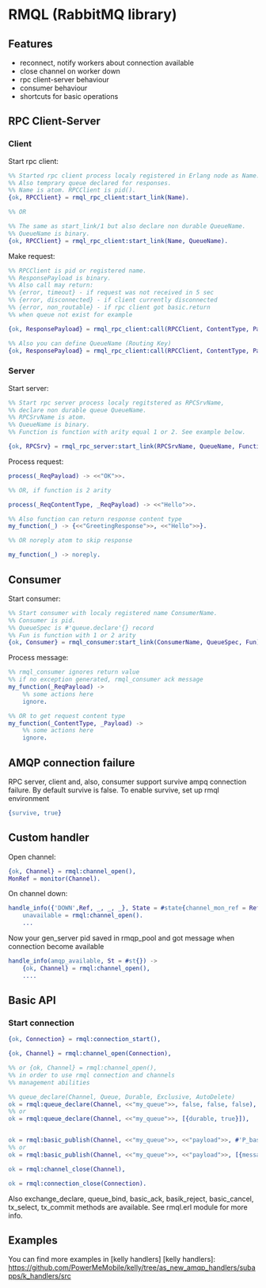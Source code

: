 # RMQL (RabbitMQ library)

## Features

- reconnect, notify workers about connection available
- close channel on worker down
- rpc client-server behaviour
- consumer behaviour
- shortcuts for basic operations

## RPC Client-Server

### Client

Start rpc client:

``` erlang
%% Started rpc client process localy registered in Erlang node as Name.
%% Also temprary queue declared for responses.
%% Name is atom. RPCClient is pid().
{ok, RPCClient} = rmql_rpc_client:start_link(Name).

%% OR

%% The same as start_link/1 but also declare non durable QueueName.
%% QueueName is binary.
{ok, RPCClient} = rmql_rpc_client:start_link(Name, QueueName).
```

Make request:

``` erlang
%% RPCClient is pid or registered name.
%% ResponsePayload is binary.
%% Also call may return:
%% {error, timeout} - if request was not received in 5 sec
%% {error, disconnected} - if client currently disconnected
%% {error, non_routable} - if rpc client got basic.return
%% when queue not exist for example

{ok, ResponsePayload} = rmql_rpc_client:call(RPCClient, ContentType, Payload).

%% Also you can define QueueName (Routing Key)
{ok, ResponsePayload} = rmql_rpc_client:call(RPCClient, ContentType, Payload, QueueName).
```

### Server

Start server:

``` erlang
%% Start rpc server process localy regitstered as RPCSrvName,
%% declare non durable queue QueueName.
%% RPCSrvName is atom.
%% QueueName is binary.
%% Function is function with arity equal 1 or 2. See example below.

{ok, RPCSrv} = rmql_rpc_server:start_link(RPCSrvName, QueueName, Function).
```

Process request:

``` erlang
process(_ReqPayload) -> <<"OK">>.

%% OR, if function is 2 arity

process(_ReqContentType, _ReqPayload) -> <<"Hello">>.

%% Also function can return response content type
my_function(_) -> {<<"GreetingResponse">>, <<"Hello">>}.

%% OR noreply atom to skip response

my_function(_) -> noreply.
```

## Consumer

Start consumer:

``` erlang
%% Start consumer with localy registered name ConsumerName.
%% Consumer is pid.
%% QueueSpec is #'queue.declare'{} record
%% Fun is function with 1 or 2 arity
{ok, Consumer} = rmql_consumer:start_link(ConsumerName, QueueSpec, Fun).
```

Process message:
``` erlang
%% rmql_consumer ignores return value
%% if no exception generated, rmql_consumer ack message
my_function(_ReqPayload) ->
	%% some actions here
	ignore.

%% OR to get request content type
my_function(_ContentType, _Payload) ->
	%% some actions here
	ignore.
```

## AMQP connection failure

RPC server, client and, also, consumer support survive ampq connection failure.
By default survive is false.
To enable survive, set up rmql environment

``` erlang
{survive, true}
```

## Custom handler

Open channel:

``` erlang
{ok, Channel} = rmql:channel_open(),
MonRef = monitor(Channel).
```

On channel down:

``` erlang
handle_info({'DOWN',Ref, _, _, _}, State = #state{channel_mon_ref = Ref}) ->
	unavailable = rmql:channel_open().
	...
```

Now your gen_server pid saved in rmqp_pool and got message
when connection become available

``` erlang
handle_info(amqp_available, St = #st{}) ->
	{ok, Channel} = rmql:channel_open(),
	....
```

## Basic API

### Start connection

``` erlang
{ok, Connection} = rmql:connection_start(),

{ok, Channel} = rmql:channel_open(Connection),

%% or {ok, Channel} = rmql:channel_open(),
%% in order to use rmql connection and channels
%% management abilities

%% queue_declare(Channel, Queue, Durable, Exclusive, AutoDelete)
ok = rmql:queue_declare(Channel, <<"my_queue">>, false, false, false),
%% or
ok = rmql:queue_declare(Channel, <<"my_queue">>, [{durable, true}]),


ok = rmql:basic_publish(Channel, <<"my_queue">>, <<"payload">>, #'P_basic'{}),
%% or
ok = rmql:basic_publish(Channel, <<"my_queue">>, <<"payload">>, [{message_id, <<"some_id">>}]),

ok = rmql:channel_close(Channel),

ok = rmql:connection_close(Connection).
```

Also exchange_declare, queue_bind, basic_ack, basik_reject,
basic_cancel, tx_select, tx_commit methods are available.
See rmql.erl module for more info.

## Examples

You can find more examples in [kelly handlers]
[kelly handlers]: https://github.com/PowerMeMobile/kelly/tree/as_new_amqp_handlers/subapps/k_handlers/src
